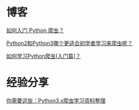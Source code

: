 # 博客

[如何入门 Python 爬虫？](https://www.zhihu.com/question/20899988/answer/96904827)

[Python2和Python3哪个更适合初学者学习来爬虫呢？](https://www.zhihu.com/question/55522117/answer/145075810)

[如何学习Python爬虫[入门篇]？](https://zhuanlan.zhihu.com/p/21479334)

# 经验分享

[你需要这些：Python3.x爬虫学习资料整理](https://zhuanlan.zhihu.com/p/24358829)